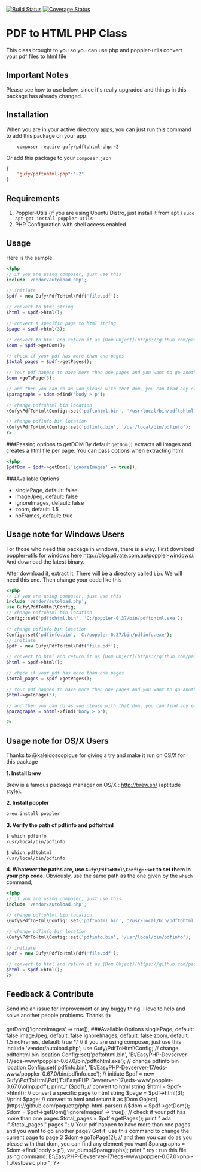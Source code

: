 [![Build Status](https://travis-ci.org/mgufrone/pdf-to-html.svg?branch=master)](https://travis-ci.org/mgufrone/pdf-to-html)
[![Coverage Status](https://coveralls.io/repos/github/mgufrone/pdf-to-html/badge.svg?branch=master)](https://coveralls.io/github/mgufrone/pdf-to-html?branch=master)



# PDF to HTML PHP Class

This class brought to you so you can use php and poppler-utils convert your pdf files to html file

## Important Notes

Please see how to use below, since it's really upgraded and things in this package has already changed.

## Installation

When you are in your active directory apps, you can just run this command to add this package on your app

```
	composer require gufy/pdftohtml-php:~2
```

Or add this package to your `composer.json`

```json
{
	"gufy/pdftohtml-php":"~2"
}
```

## Requirements
1. Poppler-Utils (if you are using Ubuntu Distro, just install it from apt )
	`sudo apt-get install poppler-utils`
2. PHP Configuration with shell access enabled

## Usage

Here is the sample.

```php
<?php
// if you are using composer, just use this
include 'vendor/autoload.php';

// initiate
$pdf = new Gufy\PdfToHtml\Pdf('file.pdf');

// convert to html string
$html = $pdf->html();

// convert a specific page to html string
$page = $pdf->html(3);

// convert to html and return it as [Dom Object](https://github.com/paquettg/php-html-parser)
$dom = $pdf->getDom();

// check if your pdf has more than one pages
$total_pages = $pdf->getPages();

// Your pdf happen to have more than one pages and you want to go another page? Got it. use this command to change the current page to page 3
$dom->goToPage(3);

// and then you can do as you please with that dom, you can find any element you want
$paragraphs = $dom->find('body > p');

// change pdftohtml bin location
\Gufy\PdfToHtml\Config::set('pdftohtml.bin', '/usr/local/bin/pdftohtml');

// change pdfinfo bin location
\Gufy\PdfToHtml\Config::set('pdfinfo.bin', '/usr/local/bin/pdfinfo');
?>
```

###Passing options to getDOM
By default `getDom()` extracts all images and creates a html file per page. You can pass options when extracting html:

```php
<?php
$pdfDom = $pdf->getDom(['ignoreImages' => true]);
```
###Available Options
* singlePage, default: false
* imageJpeg, default: false
* ignoreImages, default: false
* zoom, default: 1.5
* noFrames, default: true

## Usage note for Windows Users
For those who need this package in windows, there is a way. First download poppler-utils for windows here <http://blog.alivate.com.au/poppler-windows/>. And download the latest binary.

After download it, extract it. There will be a directory called `bin`. We will need this one. Then change your code like this


```php
<?php
// if you are using composer, just use this
include 'vendor/autoload.php';
use Gufy\PdfToHtml\Config;
// change pdftohtml bin location
Config::set('pdftohtml.bin', 'C:/poppler-0.37/bin/pdftohtml.exe');

// change pdfinfo bin location
Config::set('pdfinfo.bin', 'C:/poppler-0.37/bin/pdfinfo.exe');
// initiate
$pdf = new Gufy\PdfToHtml\Pdf('file.pdf');

// convert to html and return it as [Dom Object](https://github.com/paquettg/php-html-parser)
$html = $pdf->html();

// check if your pdf has more than one pages
$total_pages = $pdf->getPages();

// Your pdf happen to have more than one pages and you want to go another page? Got it. use this command to change the current page to page 3
$html->goToPage(3);

// and then you can do as you please with that dom, you can find any element you want
$paragraphs = $html->find('body > p');

?>
```

## Usage note for OS/X Users

Thanks to @kaleidoscopique for giving a try and make it run on OS/X for this package

**1. Install brew**

Brew is a famous package manager on OS/X : http://brew.sh/ (aptitude style).

**2. Install poppler**
```bash
brew install poppler
```

**3. Verify the path of pdfinfo and pdftohtml**
```bash
$ which pdfinfo
/usr/local/bin/pdfinfo

$ which pdftohtml
/usr/local/bin/pdfinfo
```

**4. Whatever the paths are, use ```Gufy\PdfToHtml\Config::set``` to set them in your php code**. Obviously, use the same path as the one given by the ```which``` command;

```php
<?php
// if you are using composer, just use this
include 'vendor/autoload.php';

// change pdftohtml bin location
\Gufy\PdfToHtml\Config::set('pdftohtml.bin', '/usr/local/bin/pdftohtml');

// change pdfinfo bin location
\Gufy\PdfToHtml\Config::set('pdfinfo.bin', '/usr/local/bin/pdfinfo');

// initiate
$pdf = new Gufy\PdfToHtml\Pdf('file.pdf');

// convert to html and return it as [Dom Object](https://github.com/paquettg/php-html-parser)
$html = $pdf->html();
?>
```

## Feedback & Contribute

Send me an issue for improvement or any buggy thing. I love to help and solve another people problems. Thanks :+1:


<?php
/*
https://packagist.org/packages/gufy/pdftohtml-php
###Passing options to getDOM By default getDom() extracts all images and creates a html file per page. You can pass options when extracting html:


$pdfDom = $pdf->getDom(['ignoreImages' => true]);
###Available Options

singlePage, default: false
imageJpeg, default: false
ignoreImages, default: false
zoom, default: 1.5
noFrames, default: true
*/

// if you are using composer, just use this
include 'vendor/autoload.php';
use Gufy\PdfToHtml\Config;
// change pdftohtml bin location
Config::set('pdftohtml.bin', 'E:/EasyPHP-Devserver-17/eds-www/poppler-0.67.0/bin/pdftohtml.exe');

// change pdfinfo bin location
Config::set('pdfinfo.bin', 'E:/EasyPHP-Devserver-17/eds-www/poppler-0.67.0/bin/pdfinfo.exe');

// initiate
$pdf = new Gufy\PdfToHtml\Pdf('E:\EasyPHP-Devserver-17\eds-www\poppler-0.67.0\olmp.pdf');
print_r ($pdf);



// convert to html string
$html = $pdf->html();

// convert a specific page to html string
$page = $pdf->html(3);
//print $page;
// convert to html and return it as [Dom Object](https://github.com/paquettg/php-html-parser)
//$dom = $pdf->getDom();
$dom = $pdf->getDom(['ignoreImages' => true]);
// check if your pdf has more than one pages
$total_pages = $pdf->getPages();
print "

ada :".$total_pages." pages

";

// Your pdf happen to have more than one pages and you want to go another page? Got it. use this command to change the current page to page 3
$dom->goToPage(2);

// and then you can do as you please with that dom, you can find any element you want
$paragraphs = $dom->find('body > p');
var_dump($paragraphs);
print "

roy : run this file using command:
E:\EasyPHP-Devserver-17\eds-www\poppler-0.67.0>php -f ./testbasic.php


";
?>

```
